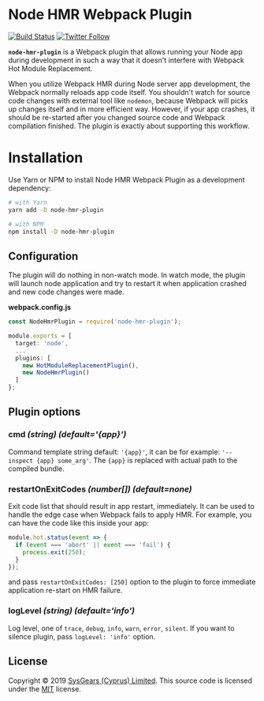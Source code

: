 # Node HMR Webpack Plugin

[![Build Status](https://travis-ci.org/sysgears/webpack-virtual-modules.svg?branch=master)](https://travis-ci.org/sysgears/webpack-virtual-modules)
[![Twitter Follow](https://img.shields.io/twitter/follow/sysgears.svg?style=social)](https://twitter.com/sysgears)

**`node-hmr-plugin`** is a Webpack plugin that allows running your Node app during
development in such a way that it doesn't interfere with Webpack Hot Module Replacement.

When you utilize Webpack HMR during Node server app development, the Webpack normally reloads
app code itself. You shouldn't watch for source code changes with external tool like `nodemon`, because Webpack will picks up changes itself and in more efficient way.
However, if your app crashes, it should be re-started after you changed source code and Webpack
compilation finished. The plugin is exactly about supporting this workflow.

# Installation

Use Yarn or NPM to install Node HMR Webpack Plugin as a development dependency:

```bash
# with Yarn
yarn add -D node-hmr-plugin

# with NPM
npm install -D node-hmr-plugin
```

## Configuration

The plugin will do nothing in non-watch mode. In watch mode, the plugin will launch
node application and try to restart it when application crashed and new code changes
were made.

**webpack.config.js**

```js
const NodeHmrPlugin = require('node-hmr-plugin');

module.exports = [
  target: 'node',
  ...
  plugins: [
    new HotModuleReplacementPlugin(),
    new NodeHmrPlugin()
  ]
};
```

## Plugin options

### cmd *(string) (default='{app}')*
Command template string default: `'{app}'`, it can be for example:
`'--inspect {app} some_arg'`. The `{app}` is replaced with actual path to the compiled bundle.

### restartOnExitCodes *(number[]) (default=none)*
Exit code list that should result in app restart, immediately. It can be used
to handle the edge case when Webpack fails to apply HMR. For example, you can have the code
like this inside your app:
```js
module.hot.status(event => {
  if (event === 'abort' || event === 'fail') {
    process.exit(250);
  }
});
```

and pass `restartOnExitCodes: [250]` option to the plugin to force immediate application
re-start on HMR failure.

### logLevel *(string) (default='info')*
Log level, one of `trace`, `debug`, `info`, `warn`, `error`, `silent`. If you want to silence
plugin, pass `logLevel: 'info'` option.

## License

Copyright © 2019 [SysGears (Cyprus) Limited]. This source code is licensed under the [MIT] license.

[MIT]: LICENSE
[SysGears (Cyprus) Limited]: http://sysgears.com
